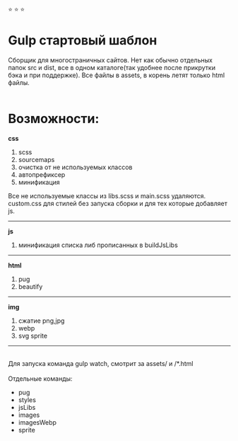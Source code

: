 :star:
:star:
:star:

# Gulp стартовый шаблон
Сборщик для многостраничных сайтов. Нет как обычно отдельных папок src и dist, все в одном каталоге(так удобнее после прикрутки бэка и при поддержке). Все файлы в assets, в корень летят только html файлы.
<br>
<br>

# Возможности:

**css**
1. scss
2. sourcemaps
3. очистка от не используемых классов
4. автопрефиксер
5. минификация

Все не используемые классы из libs.scss и main.scss удаляются. сustom.css для стилей без запуска сборки и для тех которые добавляет js.

----------------

**js**
1. минификация списка либ прописанных в buildJsLibs

----------------

**html**
1. pug
2. beautify

----------------

**img**
1. сжатие png,jpg
2. webp
3. svg sprite

----------------
<br>
Для запуска команда gulp watch, смотрит за assets/ и /*.html
<br>
<br>
Отдельные команды:

+ pug 
+ styles
+ jsLibs
+ images
+ imagesWebp
+ sprite
